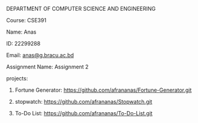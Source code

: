 DEPARTMENT OF COMPUTER SCIENCE AND ENGINEERING

Course: CSE391

Name: Anas

ID: 22299288

Email: anas@g.bracu.ac.bd

Assignment Name: Assignment 2

projects:

1. Fortune Generator:  https://github.com/afrananas/Fortune-Generator.git
 
2. stopwatch:  https://github.com/afrananas/Stopwatch.git

3. To-Do List:  https://github.com/afrananas/To-Do-List.git

